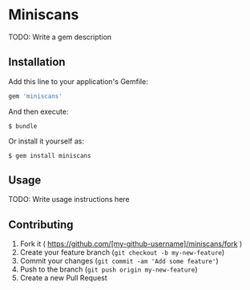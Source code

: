 # Miniscans

TODO: Write a gem description

## Installation

Add this line to your application's Gemfile:

```ruby
gem 'miniscans'
```

And then execute:

    $ bundle

Or install it yourself as:

    $ gem install miniscans

## Usage

TODO: Write usage instructions here

## Contributing

1. Fork it ( https://github.com/[my-github-username]/miniscans/fork )
2. Create your feature branch (`git checkout -b my-new-feature`)
3. Commit your changes (`git commit -am 'Add some feature'`)
4. Push to the branch (`git push origin my-new-feature`)
5. Create a new Pull Request
